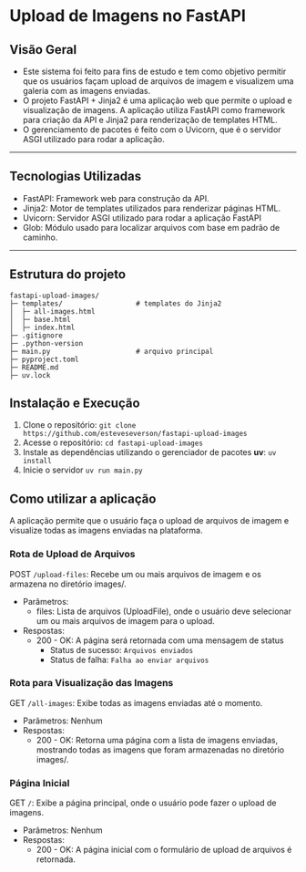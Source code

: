 # Upload de Imagens no FastAPI
## Visão Geral
- Este sistema foi feito para fins de estudo e tem como objetivo permitir que os usuários façam upload de arquivos de imagem e visualizem uma galeria com as imagens enviadas. <br>
- O projeto FastAPI + Jinja2 é uma aplicação web que permite o upload e visualização de imagens. A aplicação utiliza FastAPI como framework para criação da API e Jinja2 para renderização de templates HTML. <br>
- O gerenciamento de pacotes é feito com o Uvicorn, que é o servidor ASGI utilizado para rodar a aplicação.
---

## Tecnologias Utilizadas
- FastAPI: Framework web para construção da API.
- Jinja2: Motor de templates utilizados para renderizar páginas HTML.
- Uvicorn: Servidor ASGI utilizado para rodar a aplicação FastAPI
- Glob: Módulo usado para localizar arquivos com base em padrão de caminho.

---
## Estrutura do projeto
```
fastapi-upload-images/
├─ templates/                  # templates do Jinja2
│  ├─ all-images.html
│  ├─ base.html
│  ├─ index.html
├─ .gitignore
├─ .python-version
├─ main.py                     # arquivo principal
├─ pyproject.toml
├─ README.md
├─ uv.lock
```
## Instalação e Execução
1. Clone o repositório:
` git clone https://github.com/esteveseverson/fastapi-upload-images `
2. Acesse o repositório:
` cd fastapi-upload-images `
3. Instale as dependências utilizando o gerenciador de pacotes **uv**:
` uv install `
4. Inicie o servidor
` uv run main.py `

## Como utilizar a aplicação
A aplicação permite que o usuário faça o upload de arquivos de imagem e visualize todas as imagens enviadas na plataforma.
### Rota de Upload de Arquivos
POST `/upload-files`: Recebe um ou mais arquivos de imagem e os armazena no diretório images/.
- Parâmetros:
  - files: Lista de arquivos (UploadFile), onde o usuário deve selecionar um ou mais arquivos de imagem para o upload.
- Respostas:
  - 200 - OK: A página será retornada com uma mensagem de status
    - Status de sucesso: `Arquivos enviados`
    - Status de falha: `Falha ao enviar arquivos`

### Rota para Visualização das Imagens
GET `/all-images`: Exibe todas as imagens enviadas até o momento.
- Parâmetros: Nenhum
- Respostas:
  - 200 - OK: Retorna uma página com a lista de imagens enviadas, mostrando todas as imagens que foram armazenadas no diretório images/.

### Página Inicial
GET `/`: Exibe a página principal, onde o usuário pode fazer o upload de imagens.
- Parâmetros: Nenhum
- Respostas:
  - 200 - OK: A página inicial com o formulário de upload de arquivos é retornada.
